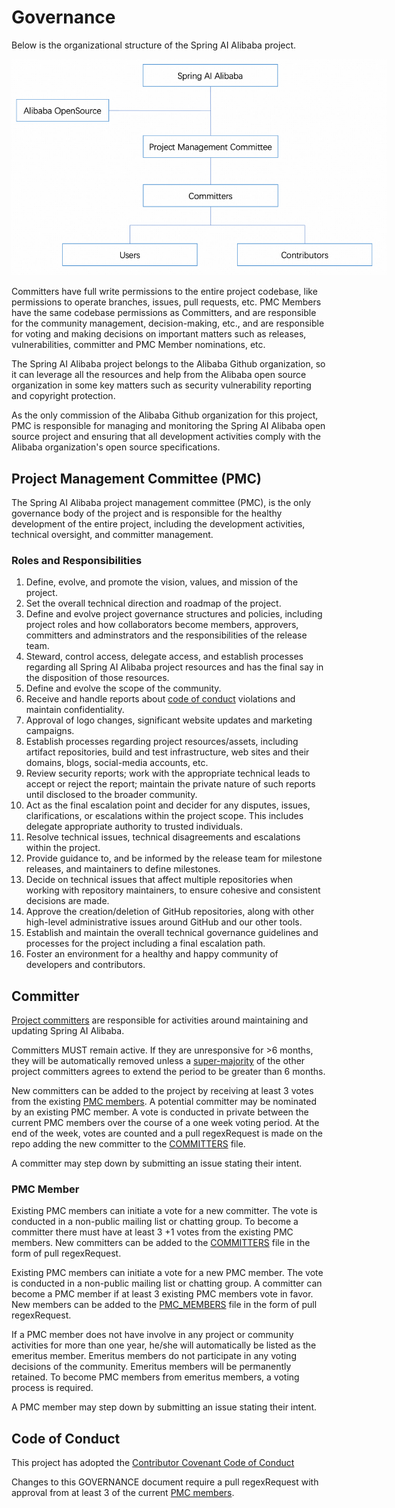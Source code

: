 # Governance

Below is the organizational structure of the Spring AI Alibaba project.

<img alt="project-governance" style="max-width:600px;height:auto;" src="./docs/imgs/governance.png"/>

Committers have full write permissions to the entire project codebase, like permissions to operate branches, issues, pull requests, etc. PMC Members have the same codebase permissions as Committers, and are responsible for the community management, decision-making, etc., and are responsible for voting and making decisions on important matters such as releases, vulnerabilities, committer and PMC Member nominations, etc.

The Spring AI Alibaba project belongs to the Alibaba Github organization, so it can leverage all the resources and help from the Alibaba open source organization in some key matters such as security vulnerability reporting and copyright protection.

As the only commission of the Alibaba Github organization for this project, PMC is responsible for managing and monitoring the Spring AI Alibaba open source project and ensuring that all development activities comply with the Alibaba organization's open source specifications.

## Project Management Committee (PMC)

The Spring AI Alibaba project management committee (PMC), is the only governance body of the project and is responsible for the healthy development of the entire project, including the development activities, technical oversight, and committer management.

### Roles and Responsibilities

1. Define, evolve, and promote the vision, values, and mission of the project.
2. Set the overall technical direction and roadmap of the project.
3. Define and evolve project governance structures and policies, including
   project roles and how collaborators become members, approvers, committers and adminstrators and the responsibilities of the release team.
4. Steward, control access, delegate access, and establish processes regarding
   all Spring AI Alibaba project resources and has the final say in the disposition of
   those resources.
5. Define and evolve the scope of the community.
6. Receive and handle reports about [code of conduct](./CODE-OF-CONDUCT.md)
   violations and maintain confidentiality.
7. Approval of logo changes, significant website updates and marketing campaigns.
8. Establish processes regarding project resources/assets, including artifact repositories, build and test infrastructure, web sites and their domains, blogs, social-media accounts, etc.
9. Review security reports; work with the appropriate technical leads to accept
   or reject the report; maintain the private nature of such reports until
   disclosed to the broader community.
10. Act as the final escalation point and decider for any disputes, issues,
   clarifications, or escalations within the project scope. This includes delegate appropriate authority to trusted individuals.
11. Resolve technical issues, technical disagreements and escalations within the project.
12. Provide guidance to, and be informed by the release team for milestone releases, and maintainers to define milestones.
13. Decide on technical issues that affect multiple repositories when working with repository maintainers, to ensure cohesive and consistent decisions are made.
14. Approve the creation/deletion of GitHub repositories, along with other high-level administrative issues around GitHub and our other tools.
15. Establish and maintain the overall technical governance guidelines and processes for the project including a final escalation path.
16. Foster an environment for a healthy and happy community of developers and contributors.

## Committer

[Project committers](./COMMITTERS.md) are responsible for activities around maintaining and updating Spring AI Alibaba. 

Committers MUST remain active. If they are unresponsive for >6 months, they will be automatically removed unless a <a href="https://en.wikipedia.org/wiki/Supermajority#Two-thirds_vote" target="_blank">super-majority</a> of the other project committers agrees to extend the period to be greater than 6 months.

New committers can be added to the project by receiving at least 3 votes from the existing [PMC members](./PMC_MEMBERS.md). A potential committer may be nominated by an existing PMC member. A vote is conducted in private between the current PMC members over the course of a one week voting period. At the end of the week, votes are counted and a pull regexRequest is made on the repo adding the new committer to the [COMMITTERS](./COMMITTERS.md) file.

A committer may step down by submitting an issue stating their intent.

### PMC Member

Existing PMC members can initiate a vote for a new committer. The vote is conducted in a non-public mailing list or chatting group. To become a committer there must have at least 3 +1 votes from the existing PMC members. New committers can be added to the [COMMITTERS](./COMMITTERS.md) file in the form of pull regexRequest.

Existing PMC members can initiate a vote for a new PMC member. The vote is conducted in a non-public mailing list or chatting group. A committer can become a PMC member if at least 3 existing PMC members vote in favor. New members can be added to the [PMC_MEMBERS](./PMC_MEMBERS.md) file in the form of pull regexRequest.

If a PMC member does not have involve in any project or community activities for more than one year, he/she will automatically be listed as the emeritus member. Emeritus members do not participate in any voting decisions of the community. Emeritus members will be permanently retained. To become PMC members from emeritus members, a voting process is required.

A PMC member may step down by submitting an issue stating their intent.

## Code of Conduct

This project has adopted the [Contributor Covenant Code of Conduct](./CODE_OF_CONDUCT.md)

Changes to this GOVERNANCE document require a pull regexRequest with approval from at least 3 of the current [PMC members](./PMC_MEMBERS.md).
